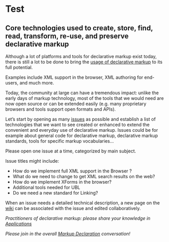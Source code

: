 # Test

## Core technologies used to create, store, find, read, transform, re-use, and preserve declarative markup

Although a lot of platforms and tools for declarative markup exist today, there is still a lot to be done to bring the [usage of declarative markup](http://www.markupdeclaration.org/)  to its full potential. 

Examples include XML support in the browser, XML authoring for end-users, and much more. 

Today, the community at large can have a tremendous impact: unlike the early days of markup technology, most of the tools that we would need are now open source or can be extended easily (e.g. many proprietary browsers and tools support open formats and APIs).

Let’s start by opening as many [issues](https://github.com//markupdeclaration/technologies/issues) as possible and establish a list of technologies that we want to see created or enhanced to extend the convenient and everyday use of declarative markup. Issues could be for example about general code for declarative markup, declarative markup standards, tools for specific markup vocabularies…

Please open one issue at a time, categorized by main subject. 

Issue titles might include:

- How do we implement full XML support in the Browser ?
- What do we need to change to get XML search results on the web?
- How do we implement XForms in the browser?
- Additional tools needed for UBL
- Do we need a new standard for Linking?

When an issue needs a detailed technical description, a new page on the [wiki](https://github.com/markupdeclaration/technologies/wiki) can be associated with the issue and edited collaboratively.

_Practitioners of declarative markup: please share your knowledge in [Applications](https://github.com//markupdeclaration/applications)_

_Please join in the overall [Markup Declaration](http://www.mulberrytech.com/markupdeclaration.html) conversation!_
